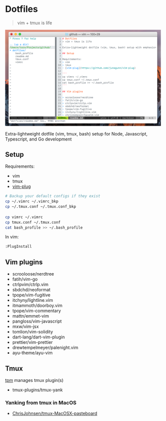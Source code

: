 # Dotfiles
> vim + tmux is life

![Screenshot](/ss.png)

Extra-lightweight dotfile (vim, tmux, bash) setup for Node, Javascript, Typescript, and Go development

## Setup

Requirements:
- vim
- tmux
- [vim-plug](https://github.com/junegunn/vim-plug)

```sh
# Backup your default configs if they exist
cp ~/.vimrc ~/.vimrc_bkp
cp ~/.tmux.conf ~/.tmux.conf_bkp

cp vimrc ~/.vimrc
cp tmux.conf ~/.tmux.conf
cat bash_profile >> ~/.bash_profile
```

In vim:

```sh
:PlugInstall
```

## Vim plugins

- scrooloose/nerdtree
- fatih/vim-go
- ctrlpvim/ctrlp.vim
- sbdchd/neoformat
- tpope/vim-fugitive
- itchyny/lightline.vim
- itmammoth/doorboy.vim
- tpope/vim-commentary
- mattn/emmet-vim
- pangloss/vim-javascript
- mxw/vim-jsx
- tomlion/vim-solidity
- dart-lang/dart-vim-plugin
- prettier/vim-prettier
- drewtempelmeyer/palenight.vim
- ayu-theme/ayu-vim

## Tmux

[tpm](https://github.com/tmux-plugins/tpm) manages tmux plugin(s)

- tmux-plugins/tmux-yank

### Yanking from tmux in MacOS
- [ChrisJohnsen/tmux-MacOSX-pasteboard](github.com/ChrisJohnsen/tmux-MacOSX-pasteboard)
